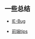 ## 一些总结

+ [IE-Bug](https://github.com/elevenBeans/notes/blob/master/IE-Bug.md)

+ [前端tips](https://github.com/elevenBeans/notes/blob/master/tips.md)

